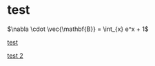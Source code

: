 # test

$\nabla \cdot \vec{\mathbf{B}}  = \int_{x} e^x + 1$

[test](https://www.wowhead.com/item=139000/damaged-thunderfury)

[test 2](/page2.html)
